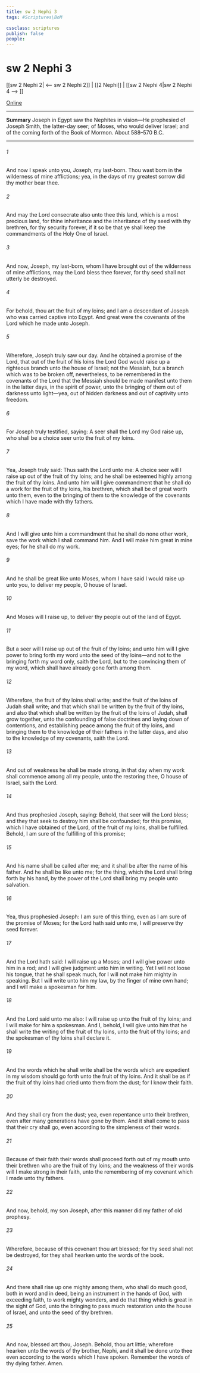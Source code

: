 ```yaml
---
title: sw 2 Nephi 3
tags: #Scriptures\BoM

cssclass: scriptures
publish: false
people:
---
```


# sw 2 Nephi 3
[[sw 2 Nephi 2| <-- sw 2 Nephi 2]] | [[2 Nephi]] | [[sw 2 Nephi 4|sw 2 Nephi 4 --> ]]

[Online](https://churchofjesuschrist.org/study/scriptures/bofm/2-ne/3?lang=eng)

---
__Summary__
Joseph in Egypt saw the Nephites in vision—He prophesied of Joseph Smith, the latter-day seer; of Moses, who would deliver Israel; and of the coming forth of the Book of Mormon. About 588–570 B.C.

---
###### 1 
And now I speak unto you, Joseph, my last-born. Thou wast born in the wilderness of mine afflictions; yea, in the days of my greatest sorrow did thy mother bear thee.

###### 2 
And may the Lord consecrate also unto thee this land, which is a most precious land, for thine inheritance and the inheritance of thy seed with thy brethren, for thy security forever, if it so be that ye shall keep the commandments of the Holy One of Israel.

###### 3 
And now, Joseph, my last-born, whom I have brought out of the wilderness of mine afflictions, may the Lord bless thee forever, for thy seed shall not utterly be destroyed.

###### 4 
For behold, thou art the fruit of my loins; and I am a descendant of Joseph who was carried captive into Egypt. And great were the covenants of the Lord which he made unto Joseph.

###### 5 
Wherefore, Joseph truly saw our day. And he obtained a promise of the Lord, that out of the fruit of his loins the Lord God would raise up a righteous branch unto the house of Israel; not the Messiah, but a branch which was to be broken off, nevertheless, to be remembered in the covenants of the Lord that the Messiah should be made manifest unto them in the latter days, in the spirit of power, unto the bringing of them out of darkness unto light—yea, out of hidden darkness and out of captivity unto freedom.

###### 6 
For Joseph truly testified, saying: A seer shall the Lord my God raise up, who shall be a choice seer unto the fruit of my loins.

###### 7 
Yea, Joseph truly said: Thus saith the Lord unto me: A choice seer will I raise up out of the fruit of thy loins; and he shall be esteemed highly among the fruit of thy loins. And unto him will I give commandment that he shall do a work for the fruit of thy loins, his brethren, which shall be of great worth unto them, even to the bringing of them to the knowledge of the covenants which I have made with thy fathers.

###### 8 
And I will give unto him a commandment that he shall do none other work, save the work which I shall command him. And I will make him great in mine eyes; for he shall do my work.

###### 9 
And he shall be great like unto Moses, whom I have said I would raise up unto you, to deliver my people, O house of Israel.

###### 10 
And Moses will I raise up, to deliver thy people out of the land of Egypt.

###### 11 
But a seer will I raise up out of the fruit of thy loins; and unto him will I give power to bring forth my word unto the seed of thy loins—and not to the bringing forth my word only, saith the Lord, but to the convincing them of my word, which shall have already gone forth among them.

###### 12 
Wherefore, the fruit of thy loins shall write; and the fruit of the loins of Judah shall write; and that which shall be written by the fruit of thy loins, and also that which shall be written by the fruit of the loins of Judah, shall grow together, unto the confounding of false doctrines and laying down of contentions, and establishing peace among the fruit of thy loins, and bringing them to the knowledge of their fathers in the latter days, and also to the knowledge of my covenants, saith the Lord.

###### 13 
And out of weakness he shall be made strong, in that day when my work shall commence among all my people, unto the restoring thee, O house of Israel, saith the Lord.

###### 14 
And thus prophesied Joseph, saying: Behold, that seer will the Lord bless; and they that seek to destroy him shall be confounded; for this promise, which I have obtained of the Lord, of the fruit of my loins, shall be fulfilled. Behold, I am sure of the fulfilling of this promise;

###### 15 
And his name shall be called after me; and it shall be after the name of his father. And he shall be like unto me; for the thing, which the Lord shall bring forth by his hand, by the power of the Lord shall bring my people unto salvation.

###### 16 
Yea, thus prophesied Joseph: I am sure of this thing, even as I am sure of the promise of Moses; for the Lord hath said unto me, I will preserve thy seed forever.

###### 17 
And the Lord hath said: I will raise up a Moses; and I will give power unto him in a rod; and I will give judgment unto him in writing. Yet I will not loose his tongue, that he shall speak much, for I will not make him mighty in speaking. But I will write unto him my law, by the finger of mine own hand; and I will make a spokesman for him.

###### 18 
And the Lord said unto me also: I will raise up unto the fruit of thy loins; and I will make for him a spokesman. And I, behold, I will give unto him that he shall write the writing of the fruit of thy loins, unto the fruit of thy loins; and the spokesman of thy loins shall declare it.

###### 19 
And the words which he shall write shall be the words which are expedient in my wisdom should go forth unto the fruit of thy loins. And it shall be as if the fruit of thy loins had cried unto them from the dust; for I know their faith.

###### 20 
And they shall cry from the dust; yea, even repentance unto their brethren, even after many generations have gone by them. And it shall come to pass that their cry shall go, even according to the simpleness of their words.

###### 21 
Because of their faith their words shall proceed forth out of my mouth unto their brethren who are the fruit of thy loins; and the weakness of their words will I make strong in their faith, unto the remembering of my covenant which I made unto thy fathers.

###### 22 
And now, behold, my son Joseph, after this manner did my father of old prophesy.

###### 23 
Wherefore, because of this covenant thou art blessed; for thy seed shall not be destroyed, for they shall hearken unto the words of the book.

###### 24 
And there shall rise up one mighty among them, who shall do much good, both in word and in deed, being an instrument in the hands of God, with exceeding faith, to work mighty wonders, and do that thing which is great in the sight of God, unto the bringing to pass much restoration unto the house of Israel, and unto the seed of thy brethren.

###### 25 
And now, blessed art thou, Joseph. Behold, thou art little; wherefore hearken unto the words of thy brother, Nephi, and it shall be done unto thee even according to the words which I have spoken. Remember the words of thy dying father. Amen.

